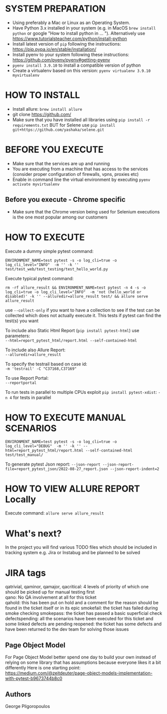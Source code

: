 # SYSTEM PREPARATION
- Using preferably a Mac or Linux as an Operating System.  
- Have Python 3.x installed in your system (e.g. in MacOS `brew install python` or google "How to install python in ... "). Alternatively use https://www.tutorialsteacher.com/python/install-python
- Install latest version of `pip` following the instructions: https://pip.pypa.io/en/stable/installation/
- Install pyenv to your system following these instructions: https://github.com/pyenv/pyenv#getting-pyenv
- `pyenv install 3.9.10` to install a compatible version of python
- Create a virtualenv based on this version: `pyenv virtualenv 3.9.10 myvirtualenv`

# HOW TO INSTALL
- Install allure: `brew install allure`
- git clone https://github.com/
- Make sure that you have installed all libraries using `pip install -r requirements.txt` BUT for Selene use
`pip install git+https://github.com/yashaka/selene.git`

# BEFORE YOU EXECUTE
- Make sure that the services are up and running
- You are executing from a machine that has access to the services (consider proper configuration of firewalls, vpns, proxies etc)
- Enable in command line the virtual environment by executing `pyenv activate myvirtualenv`

## Before you execute - Chrome specific
- Make sure that the Chrome version being used for Selenium executions is the one most popular among our customers

# HOW TO EXECUTE
Execute a dummy simple pytest command:

    ENVIRONMENT_NAME=test pytest -s -o log_cli=true -o log_cli_level="INFO"  -m '' -k '' test/test_web/test_testing/test_hello_world.py

Execute typical pytest command:  

    rm -rf allure_result && ENVIRONMENT_NAME=test pytest -n 4 -s -o log_cli=true -o log_cli_level="INFO"  -m 'not (hello_world or disabled)' -k '' --alluredir=allure_result test/ && allure serve allure_result

use `--collect-only` if you want to have a collection to see if the test can be collected which does not actually execute it. This tests if pytest can find the test(s) you want

To include also Static Html Report (`pip install pytest-html`) use parameters:   
`--html=report_pytest_html/report.html --self-contained-html`

To include also Allure Report:  
`--alluredir=allure_result`

To specify the testrail based on case id:  
`-m 'testrail' -C "C37168,C37169"`

To use Report Portal:  
`--reportportal`

To run tests in parallel to multiple CPUs exploit `pip install pytest-xdist`:
`-n 4` for tests in parallel

# HOW TO EXECUTE MANUAL SCENARIOS

    ENVIRONMENT_NAME=test pytest -s -o log_cli=true -o log_cli_level="DEBUG"  -m '' -k '' --html=report_pytest_html/report.html --self-contained-html test/test_manual/

To generate pytest Json report:
`--json-report --json-report-file=report_pytest_json/2022-08-27_report.json --json-report-indent=2`


# HOW TO VIEW ALLURE REPORT Locally
Execute command: `allure serve allure_result`

# What's next?
In the project you will find various TODO files which should be included in tracking system
e.g. Jira or Instabug and be planned to be solved

# JIRA tags
qatrivial, qaminor, qamajor, qacritical: 4 levels of priority of which one should be picked up for manual testing first  
qano: No QA involvement at all for this ticket  
qahold: this has been put on hold and a comment for the reason should be found in the ticket itself or in its epic
smokefail: the ticket has failed during smoke checking
smokepass: the ticket has passed a basic superficial check
defectspending: all the scenarios have been executed for this ticket and some linked defects are pending
reopened: the ticket has some defects and have been returned to the dev team for solving those issues

## Page Object Model
For Page Object Model better spend one day to build your own instead of relying on some library that has assumptions because everyone likes it a bit differently
Here is one starting point: https://medium.com/@zeitdeuter/page-object-models-implementation-with-pytest-b9673744b8c0 

## Authors
George Pligoropoulos
